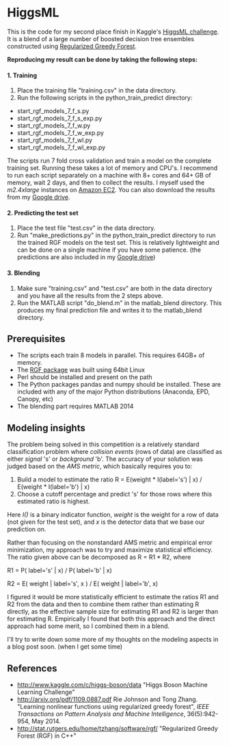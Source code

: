 HiggsML
=======

This is the code for my second place finish in Kaggle's [HiggsML challenge](http://www.kaggle.com/c/higgs-boson). It is a blend of a large number of boosted decision tree ensembles constructed using [Regularized Greedy Forest](http://arxiv.org/pdf/1109.0887.pdf).

**Reproducing my result can be done by taking the following steps:**

#### 1. Training

1. Place the training file "training.csv" in the data directory.
2. Run the following scripts in the python_train_predict directory:
  * start_rgf_models_7_f_s.py
  * start_rgf_models_7_f_s_exp.py
  * start_rgf_models_7_f_w.py
  * start_rgf_models_7_f_w_exp.py
  * start_rgf_models_7_f_wl.py
  * start_rgf_models_7_f_wl_exp.py

The scripts run 7 fold cross validation and train a model on the complete training set. Running these takes a lot of memory and CPU's. I recommend to run each script separately on a machine with 8+ cores and 64+ GB of memory, wait 2 days, and then to collect the results. I myself used the *m2.4xlarge* instances on [Amazon EC2](http://aws.amazon.com/ec2/). You can also download the results from my [Google drive](https://drive.google.com/file/d/0B4Zly9eEgwFsbUx5cm15UHpJZTg/edit?usp=sharing).

#### 2. Predicting the test set
  
1. Place the test file "test.csv" in the data directory.
2. Run "make_predictions.py" in the python_train_predict directory to run the trained RGF models on the test set. This is relatively lightweight and can be done on a single machine if you have some patience. (the predictions are also included in my [Google drive](https://drive.google.com/file/d/0B4Zly9eEgwFsbUx5cm15UHpJZTg/edit?usp=sharing))

#### 3. Blending

1. Make sure "training.csv" and "test.csv" are both in the data directory and you have all the results from the 2 steps above.
2. Run the MATLAB script "do_blend.m" in the matlab_blend directory. This produces my final prediction file and writes it to the matlab_blend directory.

## Prerequisites
* The scripts each train 8 models in parallel. This requires 64GB+ of memory.
* The [RGF package](http://stat.rutgers.edu/home/tzhang/software/rgf/) was built using 64bit Linux
* Perl should be installed and present on the path
* The Python packages pandas and numpy should be installed. These are included with any of the major Python distributions (Anaconda, EPD, Canopy, etc)
* The blending part requires MATLAB 2014

## Modeling insights
The problem being solved in this competition is a relatively standard classification problem where *collision events* (rows of data) are classified as either *signal* 's' or *background* 'b'. The accuracy of your solution was judged based on the *AMS metric*, which basically requires you to:

1. Build a model to estimate the ratio R = E(weight * I(label='s') | x) / E(weight * I(label='b') | x)
2. Choose a cutoff percentage and predict 's' for those rows where this estimated ratio is highest.

Here *I()* is a binary indicator function, *weight* is the weight for a row of data (not given for the test set), and *x* is the detector data that we base our prediction on.

Rather than focusing on the nonstandard AMS metric and empirical error minimization, my approach was to try and maximize statistical efficiency. The ratio given above can be decomposed as R = R1 * R2, where

R1 = P( label='s' | x) / P( label='b' | x)

R2 = E( weight | label='s', x ) / E( weight | label='b', x)

I figured it would be more statistically efficient to estimate the ratios R1 and R2 from the data and then to combine them rather than estimating R directly, as the effective sample size for estimating R1 and R2 is larger than for estimating R. Empirically I found that both this approach and the direct approach had some merit, so I combined them in a blend.

I'll try to write down some more of my thoughts on the modeling aspects in a blog post soon. (when I get some time) 

## References
* http://www.kaggle.com/c/higgs-boson/data "Higgs Boson Machine Learning Challenge"
* http://arxiv.org/pdf/1109.0887.pdf Rie Johnson and Tong Zhang. "Learning nonlinear functions using regularized greedy forest", *IEEE Transactions on Pattern Analysis and Machine Intelligence*, 36(5):942-954, May 2014.
* http://stat.rutgers.edu/home/tzhang/software/rgf/ "Regularized Greedy Forest (RGF) in C++"

